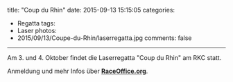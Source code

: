 title: "Coup du Rhin"
date: 2015-09-13 15:15:05
categories:
- Regatta
tags:
- Laser
photos:
- 2015/09/13/Coupe-du-Rhin/laserregatta.jpg
comments: false
---

[link_coupdurhin_laserregatta]: http://www.raceoffice.org/event.php?eid=120492009655ec481c7bc41

Am 3. und 4. Oktober findet die Laserregatta "Coup du Rhin" am RKC statt.

Anmeldung und mehr Infos über [**RaceOffice.org**][link_coupdurhin_laserregatta].
